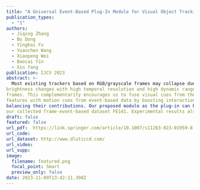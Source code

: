 ```yaml
---
title: "A Universal Event-Based Plug-In Module for Visual Object Tracking in Degraded Conditions (IJCV 2023)"
publication_types:
  - "1"
authors:
  - Jiqing Zhang
  - Bo Dong
  - Yingkai Fu
  - Yuanchen Wang
  - Xiaopeng Wei
  - Baocai Yin
  - Xin Yang
publication: IJCV 2023
abstract: >-
  Most existing trackers based on RGB/grayscale frames may collapse due to the unreliability of conventional sensors in some challenging scenarios (e.g., motion blur and high dynamic range). Event-based cameras as bioinspired sensors encode
brightness changes with high temporal resolution and high dynamic range, thereby providing considerable potential for tracking under degraded conditions. Nevertheless, events lack the fine-grained texture cues provided by RGB/grayscale
frames. This complementarity encourages us to fuse visual cues from the frame and event domains for robust object tracking  under various challenging conditions. In this paper, we propose a novel event feature extractor to capture spatiotemporal
features with motion cues from event-based data by boosting interactions and distinguishing alterations between states at different moments. Furthermore,wedevelopaneffectivefeatureintegratortoadaptivelyfusethestrengthsofbothdomainsby
balancing their contributions. Our proposed module as the plug-in can be easily applied to off-the-shelf frame-based trackers. We extensively validate the effectiveness of eight trackers extended by our approach on three datasets: EED, VisEvent, and
our collected frame-event-based dataset FE141. Experimental results also show that event-based data is a powerful cue for tracking.
draft: false
featured: false
url_pdf:  https://link.springer.com/article/10.1007/s11263-023-01959-8
url_code:  
url_dataset: http://www.dluticcd.com/
url_video:  
url_supp: 
image:
  filename: featured.png
  focal_point: Smart
  preview_only: false
date: 2023-11-09T13:42:11.398Z
---
```

